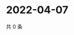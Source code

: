 # 2022-04-07

共 0 条

<!-- BEGIN WEIBO -->
<!-- 最后更新时间 Thu Apr 07 2022 01:17:05 GMT+0800 (China Standard Time) -->

<!-- END WEIBO -->
